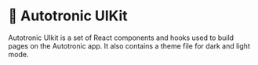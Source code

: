 # 🤖 Autotronic UIKit

Autotronic UIkit is a set of React components and hooks used to build pages on the Autotronic app. It also contains a theme file for dark and light mode.
